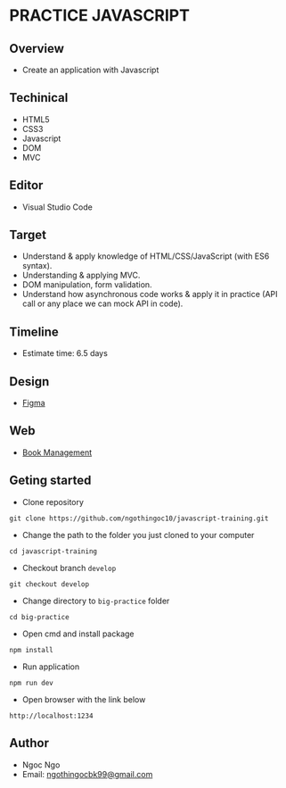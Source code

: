 # PRACTICE JAVASCRIPT

## Overview

- Create an application with Javascript

## Techinical

- HTML5
- CSS3
- Javascript
- DOM
- MVC

## Editor

- Visual Studio Code

## Target

- Understand & apply knowledge of HTML/CSS/JavaScript (with ES6 syntax).
- Understanding & applying MVC.
- DOM manipulation, form validation.
- Understand how asynchronous code works & apply it in practice (API call or any place we can mock API in code).


## Timeline

- Estimate time: 6.5 days

## Design

- [Figma](https://www.figma.com/file/1kGiCBjfjWLUQNgGKrMsw2/Untitled?node-id=0%3A1)

## Web

- [Book Management](https://book-management-practice-js.herokuapp.com/)
## Geting started

- Clone repository

```
git clone https://github.com/ngothingoc10/javascript-training.git
```

- Change the path to the folder you just cloned to your computer

```
cd javascript-training
```

- Checkout branch `develop`

```
git checkout develop
```

- Change directory to `big-practice` folder

```
cd big-practice
```

- Open cmd and install package

```
npm install
```

- Run application

```
npm run dev
```

- Open browser with the link below

```
http://localhost:1234
```

## Author

- Ngoc Ngo
- Email: ngothingocbk99@gmail.com
